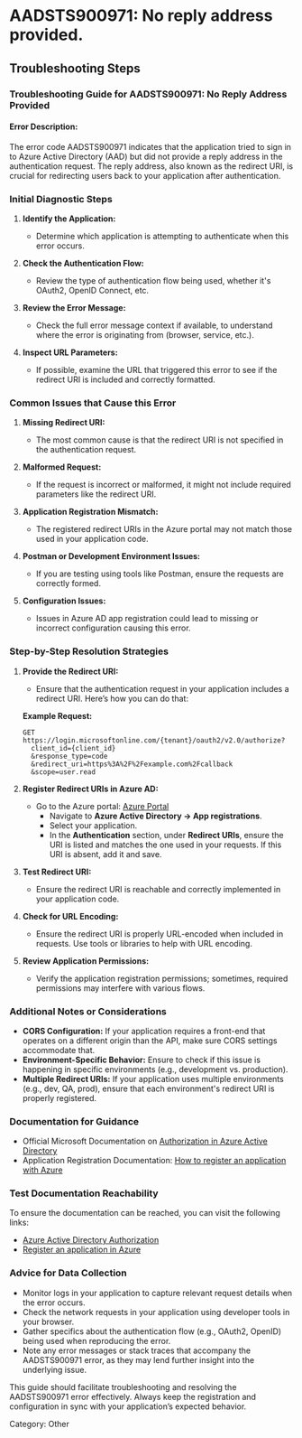 # AADSTS900971: No reply address provided.


## Troubleshooting Steps
### Troubleshooting Guide for AADSTS900971: No Reply Address Provided

#### Error Description:
The error code AADSTS900971 indicates that the application tried to sign in to Azure Active Directory (AAD) but did not provide a reply address in the authentication request. The reply address, also known as the redirect URI, is crucial for redirecting users back to your application after authentication.

### Initial Diagnostic Steps

1. **Identify the Application:**
   - Determine which application is attempting to authenticate when this error occurs.
   
2. **Check the Authentication Flow:**
   - Review the type of authentication flow being used, whether it's OAuth2, OpenID Connect, etc.

3. **Review the Error Message:**
   - Check the full error message context if available, to understand where the error is originating from (browser, service, etc.).

4. **Inspect URL Parameters:**
   - If possible, examine the URL that triggered this error to see if the redirect URI is included and correctly formatted.

### Common Issues that Cause this Error

1. **Missing Redirect URI:**
   - The most common cause is that the redirect URI is not specified in the authentication request.

2. **Malformed Request:**
   - If the request is incorrect or malformed, it might not include required parameters like the redirect URI.

3. **Application Registration Mismatch:**
   - The registered redirect URIs in the Azure portal may not match those used in your application code. 

4. **Postman or Development Environment Issues:**
   - If you are testing using tools like Postman, ensure the requests are correctly formed.

5. **Configuration Issues:**
   - Issues in Azure AD app registration could lead to missing or incorrect configuration causing this error.

### Step-by-Step Resolution Strategies

1. **Provide the Redirect URI:**
   - Ensure that the authentication request in your application includes a redirect URI. Here’s how you can do that:

   **Example Request:**
   ```plaintext
   GET https://login.microsoftonline.com/{tenant}/oauth2/v2.0/authorize?
     client_id={client_id}
     &response_type=code
     &redirect_uri=https%3A%2F%2Fexample.com%2Fcallback
     &scope=user.read
   ```

2. **Register Redirect URIs in Azure AD:**
   - Go to the Azure portal: [Azure Portal](https://portal.azure.com)
     - Navigate to **Azure Active Directory -> App registrations**.
     - Select your application.
     - In the **Authentication** section, under **Redirect URIs**, ensure the URI is listed and matches the one used in your requests. If this URI is absent, add it and save.

3. **Test Redirect URI:**
   - Ensure the redirect URI is reachable and correctly implemented in your application code. 

4. **Check for URL Encoding:**
   - Ensure the redirect URI is properly URL-encoded when included in requests. Use tools or libraries to help with URL encoding.

5. **Review Application Permissions:**
   - Verify the application registration permissions; sometimes, required permissions may interfere with various flows.

### Additional Notes or Considerations

- **CORS Configuration:** If your application requires a front-end that operates on a different origin than the API, make sure CORS settings accommodate that.
- **Environment-Specific Behavior:** Ensure to check if this issue is happening in specific environments (e.g., development vs. production).
- **Multiple Redirect URIs:** If your application uses multiple environments (e.g., dev, QA, prod), ensure that each environment's redirect URI is properly registered.

### Documentation for Guidance

- Official Microsoft Documentation on [Authorization in Azure Active Directory](https://learn.microsoft.com/en-us/azure/active-directory/develop/v2-oauth2-auth-code-flow)
- Application Registration Documentation: [How to register an application with Azure](https://learn.microsoft.com/en-us/azure/active-directory/develop/quickstart-register-app)

### Test Documentation Reachability

To ensure the documentation can be reached, you can visit the following links:
- [Azure Active Directory Authorization](https://learn.microsoft.com/en-us/azure/active-directory/develop/v2-oauth2-auth-code-flow)
- [Register an application in Azure](https://learn.microsoft.com/en-us/azure/active-directory/develop/quickstart-register-app)

### Advice for Data Collection

- Monitor logs in your application to capture relevant request details when the error occurs.
- Check the network requests in your application using developer tools in your browser.
- Gather specifics about the authentication flow (e.g., OAuth2, OpenID) being used when reproducing the error.
- Note any error messages or stack traces that accompany the AADSTS900971 error, as they may lend further insight into the underlying issue.

This guide should facilitate troubleshooting and resolving the AADSTS900971 error effectively. Always keep the registration and configuration in sync with your application’s expected behavior.

Category: Other